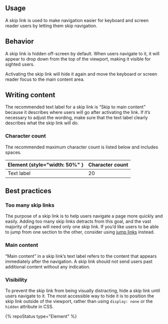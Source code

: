 ## Usage

A skip link is used to make navigation easier for keyboard and screen reader users by letting them skip navigation.

## Behavior

A skip link is hidden off-screen by default. When users navigate to it, it will appear to drop down from the top of the viewport, making it visible for sighted users. 

Activating the skip link will hide it again and move the keyboard or screen reader focus to the main content area.

## Writing content

The recommended text label for a skip link is “Skip to main content” because it describes where users will go after activating the link. If it’s necessary to adjust the wording, make sure that the text label clearly describes what the skip link will do.

### Character count

The recommended maximum character count is listed below and includes spaces.

| Element {style="width: 50%" } | Character count |
| ----------------------------- | --------------- |
| Text label                    | 20              |

## Best practices

### Too many skip links

The purpose of a skip link is to help users navigate a page more quickly and easily. Adding too many skip links detracts from this goal, and the vast majority of pages will need only one skip link. If you’d like users to be able to jump from one section to the other, consider using <a href="/elements/jump-links/">jump links</a> instead.

<!--NOTE: ADD IMAGES
<div class="best-practices-grid">
    <div>
        <img slot="header" src="" alt="">
        <h4 class="correct">Do</h4>
        <p>Use a skip link to help users avoid tabbing through multiple navigation items.</p>
    </div>
    <div>
        <img slot="header" src="" alt="">
        <h4 class="wrong">Don't</h4>
        <p>Do not use more than one skip link per page, unless it’s necessary for a very complex page with many repeated elements.</p>
    </div>
</div>
-->

### Main content

“Main content” in a skip link’s text label refers to the content that appears immediately after the navigation. A skip link should not send users past additional content without any indication.

<!-- Note: Add images
<div class="best-practices-grid">
    <div>
        <img slot="header" src="" alt="">
        <h4 class="correct">Do</h4>
        <p>Ensure that users skip only the navigation, or adjust the text of the skip link to give a more accurate description.</p>
    </div>
    <div>
        <img slot="header" src="" alt="">
        <h4 class="wrong">Don't</h4>
        <p>Do not allow the skip link to skip content without mentioning it in the skip link.</p>
    </div>
</div>
-->

### Visibility 

To prevent the skip link from being visually distracting, hide a skip link until users navigate to it. The most accessible way to hide it is to position the skip link outside of the viewport, rather than using `display: none` or the `hidden` attribute in CSS.
<!-- Note: Add images
<div class="best-practices-grid">
    <div>
        <img slot="header" src="" alt="Example of a site that does not show a skip link">
        <h4 class="correct">Do</h4>
        <p>Hide the skip link by default, until the user navigates to it.</p>
    </div>
    <div>
        <img slot="header" src="" alt="Example of a site that is showing a skip link">
        <h4 class="wrong">Don't</h4>
        <p>Do not keep the skip link visible if the user hasn’t navigated to it or if the user has already moved to the main content.</p>
    </div>
</div>
-->

{% repoStatus type="Element" %}